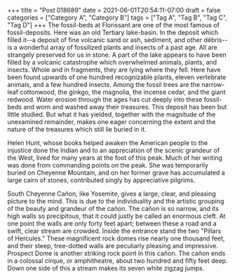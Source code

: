 +++
title = "Post 018689"
date = 2021-06-01T20:54:11-07:00
draft = false
categories = ["Category A", "Category B"]
tags = ["Tag A", "Tag B", "Tag C", "Tag D"]
+++
The fossil-beds at Florissant are one of the most famous of fossil-deposits. Here was an old Tertiary lake-basin. In the deposit which filled it--a deposit of fine volcanic sand or ash, sediment, and other débris--is a wonderful array of fossilized plants and insects of a past age. All are strangely preserved for us in stone. A part of the lake appears to have been filled by a volcanic catastrophe which overwhelmed animals, plants, and insects. Whole and in fragments, they are lying where they fell. Here have been found upwards of one hundred recognizable plants, eleven vertebrate animals, and a few hundred insects. Among the fossil trees are the narrow-leaf cottonwood, the ginkgo, the magnolia, the incense cedar, and the giant redwood. Water erosion through the ages has cut deeply into these fossil-beds and worn and washed away their treasures. This deposit has been but little studied. But what it has yielded, together with the magnitude of the unexamined remainder, makes one eager concerning the extent and the nature of the treasures which still lie buried in it.

Helen Hunt, whose books helped awaken the American people to the injustice done the Indian and to an appreciation of the scenic grandeur of the West, lived for many years at the foot of this peak. Much of her writing was done from commanding points on the peak. She was temporarily buried on Cheyenne Mountain, and on her former grave has accumulated a large cairn of stones, contributed singly by appreciative pilgrims.

South Cheyenne Cañon, like Yosemite, gives a large, clear, and pleasing picture to the mind. This is due to the individuality and the artistic grouping of the beauty and grandeur of the cañon. The cañon is so narrow, and its high walls so precipitous, that it could justly be called an enormous cleft. At one point the walls are only forty feet apart; between these a road and a swift, clear stream are crowded. Inside the entrance stand the two "Pillars of Hercules." These magnificent rock domes rise nearly one thousand feet, and their steep, tree-dotted walls are peculiarly pleasing and impressive. Prospect Dome is another striking rock point in this cañon. The cañon ends in a colossal cirque, or amphitheatre, about two hundred and fifty feet deep. Down one side of this a stream makes its seven white zigzag jumps.
